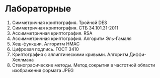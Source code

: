 # Лабораторные

1. Симметричная криптография. Тройной DES
2. Симметричная криптография. СТБ 34.101.31-2011
3. Ассимметричная криптография. RSA
4. Ассимметричная криптография. Алгоритм Эль-Гамаля
5. Хеш-функции. Алгоритм HMAC
6. Цифровая подпись. ГОСТ 3410
7. Криптография с эллиптическими кривыми. Алгоритм Диффи-Хеллмана
8. Стенографические методы. Метод сокрытия в частотной области изображения формата JPEG
